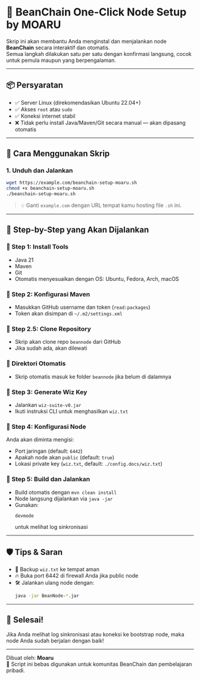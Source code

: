 # 🫘 BeanChain One-Click Node Setup by MOARU

Skrip ini akan membantu Anda menginstal dan menjalankan node **BeanChain** secara interaktif dan otomatis.  
Semua langkah dilakukan satu per satu dengan konfirmasi langsung, cocok untuk pemula maupun yang berpengalaman.

---

## 📦 Persyaratan

- ✅ Server Linux (direkomendasikan Ubuntu 22.04+)
- ✅ Akses `root` atau `sudo`
- ✅ Koneksi internet stabil
- ❌ Tidak perlu install Java/Maven/Git secara manual — akan dipasang otomatis

---

## 🚀 Cara Menggunakan Skrip

### 1. Unduh dan Jalankan

```bash
wget https://example.com/beanchain-setup-moaru.sh
chmod +x beanchain-setup-moaru.sh
./beanchain-setup-moaru.sh
```

> 💡 Ganti `example.com` dengan URL tempat kamu hosting file `.sh` ini.

---

## 🧭 Step-by-Step yang Akan Dijalankan

### 🔹 Step 1: Install Tools
- Java 21
- Maven
- Git
- Otomatis menyesuaikan dengan OS: Ubuntu, Fedora, Arch, macOS

### 🔹 Step 2: Konfigurasi Maven
- Masukkan GitHub username dan token (`read:packages`)
- Token akan disimpan di `~/.m2/settings.xml`

### 🔹 Step 2.5: Clone Repository
- Skrip akan clone repo `beannode` dari GitHub
- Jika sudah ada, akan dilewati

### 🔹 Direktori Otomatis
- Skrip otomatis masuk ke folder `beannode` jika belum di dalamnya

### 🔹 Step 3: Generate Wiz Key
- Jalankan `wiz-suite-v0.jar`
- Ikuti instruksi CLI untuk menghasilkan `wiz.txt`

### 🔹 Step 4: Konfigurasi Node
Anda akan diminta mengisi:
- Port jaringan (default: `6442`)
- Apakah node akan `public` (default: `true`)
- Lokasi private key (`wiz.txt`, default: `./config.docs/wiz.txt`)

### 🔹 Step 5: Build dan Jalankan
- Build otomatis dengan `mvn clean install`
- Node langsung dijalankan via `java -jar`
- Gunakan:
  ```bash
  devmode
  ```
  untuk melihat log sinkronisasi

---

## 🛡️ Tips & Saran

- 💾 Backup `wiz.txt` ke tempat aman
- 🔥 Buka port 6442 di firewall Anda jika public node
- 🛠️ Jalankan ulang node dengan:
  ```bash
  java -jar BeanNode-*.jar
  ```

---

## 🎉 Selesai!

Jika Anda melihat log sinkronisasi atau koneksi ke bootstrap node, maka node Anda sudah berjalan dengan baik!

---

Dibuat oleh: **Moaru**  
🔗 Script ini bebas digunakan untuk komunitas BeanChain dan pembelajaran pribadi.
